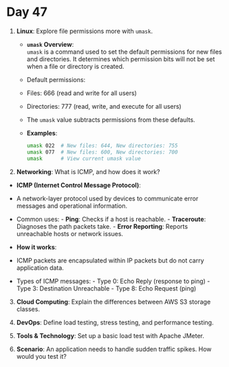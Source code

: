 # Day 47

1. **Linux**: Explore file permissions more with `umask`.
   - **`umask` Overview**:  
     `umask` is a command used to set the default permissions for new files and directories. It determines which permission bits will not be set when a file or directory is created.
   - Default permissions:
    - Files: 666 (read and write for all users)
    - Directories: 777 (read, write, and execute for all users)
   - The `umask` value subtracts permissions from these defaults.
  
   - **Examples**:
      ```bash
      umask 022  # New files: 644, New directories: 755
      umask 077  # New files: 600, New directories: 700
      umask      # View current umask value
      ```


2. **Networking**: What is ICMP, and how does it work?
  - **ICMP (Internet Control Message Protocol)**:
   - A network-layer protocol used by devices to communicate error messages and operational information.
   - Common uses:
    - **Ping**: Checks if a host is reachable.
    - **Traceroute**: Diagnoses the path packets take.
    - **Error Reporting**: Reports unreachable hosts or network issues.

  - **How it works**:
   - ICMP packets are encapsulated within IP packets but do not carry application data.
   - Types of ICMP messages:
    - Type 0: Echo Reply (response to ping)
    - Type 3: Destination Unreachable
    - Type 8: Echo Request (ping)


3. **Cloud Computing**: Explain the differences between AWS S3 storage classes.

4. **DevOps**: Define load testing, stress testing, and performance testing.

5. **Tools & Technology**: Set up a basic load test with Apache JMeter.

6. **Scenario**: An application needs to handle sudden traffic spikes. How would you test it?


